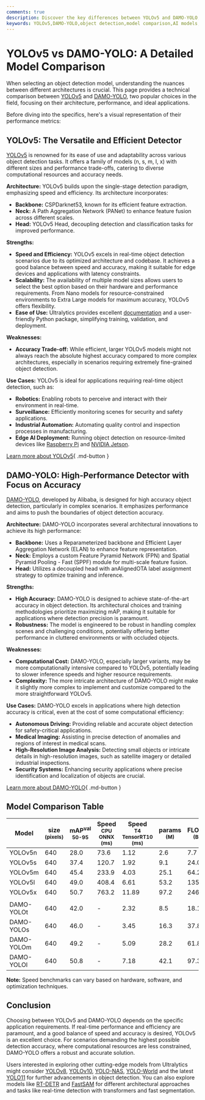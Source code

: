 ```yaml
---
comments: true
description: Discover the key differences between YOLOv5 and DAMO-YOLO, two leading object detection models. Compare architecture, performance, and use cases.
keywords: YOLOv5,DAMO-YOLO,object detection,model comparison,AI models,computer vision,YOLO,yolov5 vs damo-yolo,deep learning
---
```


# YOLOv5 vs DAMO-YOLO: A Detailed Model Comparison

When selecting an object detection model, understanding the nuances between different architectures is crucial. This page provides a technical comparison between [YOLOv5](https://github.com/ultralytics/ultralytics) and [DAMO-YOLO](https://github.com/tinyvision/damo-yolo), two popular choices in the field, focusing on their architecture, performance, and ideal applications.

Before diving into the specifics, here's a visual representation of their performance metrics:

<script async src="https://cdn.jsdelivr.net/npm/chart.js"></script>
<script defer src="../../javascript/benchmark.js"></script>

<canvas id="modelComparisonChart" width="1024" height="400" active-models='["YOLOv5", "DAMO-YOLO"]'></canvas>

## YOLOv5: The Versatile and Efficient Detector

[YOLOv5](https://github.com/ultralytics/ultralytics) is renowned for its ease of use and adaptability across various object detection tasks. It offers a family of models (n, s, m, l, x) with different sizes and performance trade-offs, catering to diverse computational resources and accuracy needs.

**Architecture:** YOLOv5 builds upon the single-stage detection paradigm, emphasizing speed and efficiency. Its architecture incorporates:

- **Backbone:** CSPDarknet53, known for its efficient feature extraction.
- **Neck:** A Path Aggregation Network (PANet) to enhance feature fusion across different scales.
- **Head:** YOLOv5 Head, decoupling detection and classification tasks for improved performance.

**Strengths:**

- **Speed and Efficiency:** YOLOv5 excels in real-time object detection scenarios due to its optimized architecture and codebase. It achieves a good balance between speed and accuracy, making it suitable for edge devices and applications with latency constraints.
- **Scalability:** The availability of multiple model sizes allows users to select the best option based on their hardware and performance requirements. From Nano models for resource-constrained environments to Extra Large models for maximum accuracy, YOLOv5 offers flexibility.
- **Ease of Use:** Ultralytics provides excellent [documentation](https://docs.ultralytics.com/yolov5/) and a user-friendly Python package, simplifying training, validation, and deployment.

**Weaknesses:**

- **Accuracy Trade-off:** While efficient, larger YOLOv5 models might not always reach the absolute highest accuracy compared to more complex architectures, especially in scenarios requiring extremely fine-grained object detection.

**Use Cases:** YOLOv5 is ideal for applications requiring real-time object detection, such as:

- **Robotics:** Enabling robots to perceive and interact with their environment in real-time.
- **Surveillance:** Efficiently monitoring scenes for security and safety applications.
- **Industrial Automation:** Automating quality control and inspection processes in manufacturing.
- **Edge AI Deployment:** Running object detection on resource-limited devices like [Raspberry Pi](https://docs.ultralytics.com/guides/raspberry-pi/) and [NVIDIA Jetson](https://docs.ultralytics.com/guides/nvidia-jetson/).

[Learn more about YOLOv5](https://docs.ultralytics.com/models/yolov5/){ .md-button }

## DAMO-YOLO: High-Performance Detector with Focus on Accuracy

[DAMO-YOLO](https://github.com/tinyvision/damo-yolo), developed by Alibaba, is designed for high accuracy object detection, particularly in complex scenarios. It emphasizes performance and aims to push the boundaries of object detection accuracy.

**Architecture:** DAMO-YOLO incorporates several architectural innovations to achieve its high performance:

- **Backbone:** Uses a Reparameterized backbone and Efficient Layer Aggregation Network (ELAN) to enhance feature representation.
- **Neck:** Employs a custom Feature Pyramid Network (FPN) and Spatial Pyramid Pooling - Fast (SPPF) module for multi-scale feature fusion.
- **Head:** Utilizes a decoupled head with anAlignedOTA label assignment strategy to optimize training and inference.

**Strengths:**

- **High Accuracy:** DAMO-YOLO is designed to achieve state-of-the-art accuracy in object detection. Its architectural choices and training methodologies prioritize maximizing mAP, making it suitable for applications where detection precision is paramount.
- **Robustness:** The model is engineered to be robust in handling complex scenes and challenging conditions, potentially offering better performance in cluttered environments or with occluded objects.

**Weaknesses:**

- **Computational Cost:** DAMO-YOLO, especially larger variants, may be more computationally intensive compared to YOLOv5, potentially leading to slower inference speeds and higher resource requirements.
- **Complexity:** The more intricate architecture of DAMO-YOLO might make it slightly more complex to implement and customize compared to the more straightforward YOLOv5.

**Use Cases:** DAMO-YOLO excels in applications where high detection accuracy is critical, even at the cost of some computational efficiency:

- **Autonomous Driving:** Providing reliable and accurate object detection for safety-critical applications.
- **Medical Imaging:** Assisting in precise detection of anomalies and regions of interest in medical scans.
- **High-Resolution Image Analysis:** Detecting small objects or intricate details in high-resolution images, such as satellite imagery or detailed industrial inspections.
- **Security Systems:** Enhancing security applications where precise identification and localization of objects are crucial.

[Learn more about DAMO-YOLO](https://github.com/tinyvision/damo-yolo){ .md-button }

## Model Comparison Table

| Model      | size<br><sup>(pixels) | mAP<sup>val<br>50-95 | Speed<br><sup>CPU ONNX<br>(ms) | Speed<br><sup>T4 TensorRT10<br>(ms) | params<br><sup>(M) | FLOPs<br><sup>(B) |
| ---------- | --------------------- | -------------------- | ------------------------------ | ----------------------------------- | ------------------ | ----------------- |
| YOLOv5n    | 640                   | 28.0                 | 73.6                           | 1.12                                | 2.6                | 7.7               |
| YOLOv5s    | 640                   | 37.4                 | 120.7                          | 1.92                                | 9.1                | 24.0              |
| YOLOv5m    | 640                   | 45.4                 | 233.9                          | 4.03                                | 25.1               | 64.2              |
| YOLOv5l    | 640                   | 49.0                 | 408.4                          | 6.61                                | 53.2               | 135.0             |
| YOLOv5x    | 640                   | 50.7                 | 763.2                          | 11.89                               | 97.2               | 246.4             |
|            |                       |                      |                                |                                     |                    |                   |
| DAMO-YOLOt | 640                   | 42.0                 | -                              | 2.32                                | 8.5                | 18.1              |
| DAMO-YOLOs | 640                   | 46.0                 | -                              | 3.45                                | 16.3               | 37.8              |
| DAMO-YOLOm | 640                   | 49.2                 | -                              | 5.09                                | 28.2               | 61.8              |
| DAMO-YOLOl | 640                   | 50.8                 | -                              | 7.18                                | 42.1               | 97.3              |

**Note:** Speed benchmarks can vary based on hardware, software, and optimization techniques.

## Conclusion

Choosing between YOLOv5 and DAMO-YOLO depends on the specific application requirements. If real-time performance and efficiency are paramount, and a good balance of speed and accuracy is desired, YOLOv5 is an excellent choice. For scenarios demanding the highest possible detection accuracy, where computational resources are less constrained, DAMO-YOLO offers a robust and accurate solution.

Users interested in exploring other cutting-edge models from Ultralytics might consider [YOLOv8](https://www.ultralytics.com/yolo), [YOLOv10](https://docs.ultralytics.com/models/yolov10/), [YOLO-NAS](https://docs.ultralytics.com/models/yolo-nas/), [YOLO-World](https://docs.ultralytics.com/models/yolo-world/) and the latest [YOLO11](https://docs.ultralytics.com/models/yolo11/) for further advancements in object detection. You can also explore models like [RT-DETR](https://docs.ultralytics.com/models/rtdetr/) and [FastSAM](https://docs.ultralytics.com/models/fast-sam/) for different architectural approaches and tasks like real-time detection with transformers and fast segmentation.
